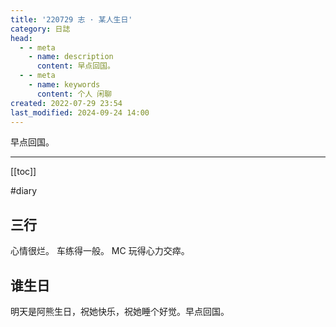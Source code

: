 ```yaml
---
title: '220729 志 · 某人生日'
category: 日誌
head:
  - - meta
    - name: description
      content: 早点回国。
  - - meta
    - name: keywords
      content: 个人 闲聊
created: 2022-07-29 23:54
last_modified: 2024-09-24 14:00
---
```


早点回国。

---

[[toc]]

#diary

## 三行

心情很烂。
车练得一般。
MC 玩得心力交瘁。

## 谁生日

明天是阿熊生日，祝她快乐，祝她睡个好觉。早点回国。
